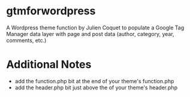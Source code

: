 # gtmforwordpress
A Wordpress theme function by Julien Coquet to populate a Google Tag Manager data layer
with page and post data (author, category, year, comments, etc.)

# Additional Notes
* add the function.php bit at the end of your theme's function.php
* add the header.php bit just above the </head> of your theme's header.php 